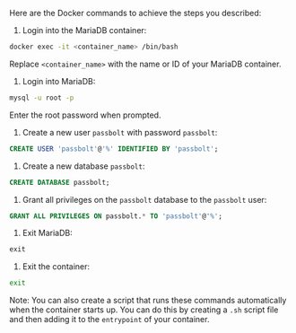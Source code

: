 Here are the Docker commands to achieve the steps you described:

1. Login into the MariaDB container:

```bash
docker exec -it <container_name> /bin/bash
```

Replace `<container_name>` with the name or ID of your MariaDB container.

1. Login into MariaDB:

```bash
mysql -u root -p
```

Enter the root password when prompted.

1. Create a new user `passbolt` with password `passbolt`:

```sql
CREATE USER 'passbolt'@'%' IDENTIFIED BY 'passbolt';
```

1. Create a new database `passbolt`:

```sql
CREATE DATABASE passbolt;
```

1. Grant all privileges on the `passbolt` database to the `passbolt` user:

```sql
GRANT ALL PRIVILEGES ON passbolt.* TO 'passbolt'@'%';
```

1. Exit MariaDB:

```sql
exit
```

1. Exit the container:

```bash
exit
```

Note: You can also create a script that runs these commands automatically when the container starts up. You can do this by creating a `.sh` script file and then adding it to the `entrypoint` of your container.